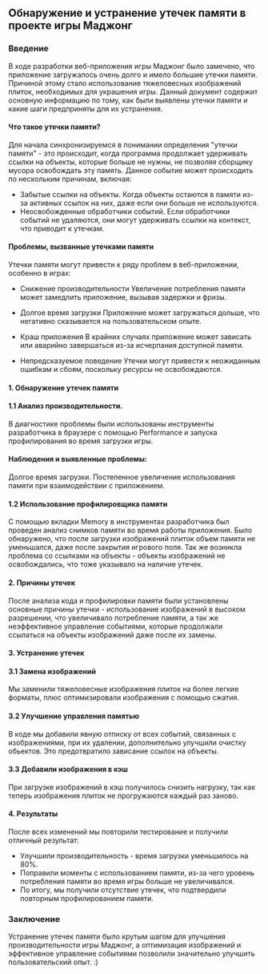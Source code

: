 ## Обнаружение и устранение утечек памяти в проекте игры Маджонг
### Введение
В ходе разработки веб-приложения игры Маджонг было замечено, что приложение загружалось очень долго и имело большие утечки памяти.
Причиной этому стало использование тяжеловесных изображений плиток, необходимых для украшения игры.
Данный документ содержит основную информацию по тому, как были выявлены утечки памяти и какие шаги предприняты для их устранения.

#### Что такое утечки памяти?
Для начала синхронизируемся в понимании определения "утечки памяти" - это происходит, когда программа продолжает удерживать ссылки на объекты,
которые больше не нужны, не позволяя сборщику мусора освобождать эту память. Данное событие может происходить по нескольким причинам, включая:

- Забытые ссылки на объекты. Когда объекты остаются в памяти из-за активных ссылок на них, даже если они больше не используются.
- Неосвобожденные обработчики событий. Если обработчики событий не удаляются, они могут удерживать ссылки на контекст, что приводит к утечкам.

#### Проблемы, вызванные утечками памяти
Утечки памяти могут привести к ряду проблем в веб-приложении, особенно в играх:

- Снижение производительности
Увеличение потребления памяти может замедлить приложение, вызывая задержки и фризы.

- Долгое время загрузки
Приложение может загружаться дольше, что негативно сказывается на пользовательском опыте.

- Краш приложения
В крайних случаях приложение может зависать или аварийно завершаться из-за исчерпания доступной памяти.

- Непредсказуемое поведение
Утечки могут привести к неожиданным ошибкам и сбоям, поскольку ресурсы не освобождаются.

#### 1. Обнаружение утечек памяти
#### 1.1 Анализ производительности.
В диагностике проблемы были использованы инструменты разработчика в браузере с помощью Performance и запуска профилирования во время загрузки игры.

#### Наблюдения и выявленные проблемы:
Долгое время загрузки.
Постепенное увеличение использования памяти при взаимодействии с приложением.
#### 1.2 Использование профилировщика памяти
С помощью вкладки Memory в инструментах разработчика был проведен анализ снимков памяти во время работы приложения.
Было обнаружено, что после загрузки изображений плиток объем памяти не уменьшался, даже после закрытия игрового поля.
Так же возникла проблема со ссылками на объекты - объекты изображений не освобождались, что тоже указывало на наличие утечек.
#### 2. Причины утечек
После анализа кода и профилировки памяти были установлены основные причины утечки - использование изображений в высоком разрешении,
что увеличивало потребление памяти, а так же неэффективное управление событиями, которые продолжали ссылаться на объекты изображений даже после их замены.
#### 3. Устранение утечек
#### 3.1 Замена изображений
Мы заменили тяжеловесные изображения плиток на более легкие форматы, плюс оптимизировали изображения с помощью сжатия.
#### 3.2 Улучшение управления памятью
В коде мы добавили явную отписку от всех событий, связанных с изображениями, при их удалении, дополнительно улучшили очистку обьектов. Это предотвратило зависание ссылок на объекты.
#### 3.3 Добавили изображения в кэш
При загрузке изображений в кэш получилось снизить нагрузку, так как теперь изображения плиток не прогружаются каждый раз заново. 

#### 4. Результаты
После всех изменений мы повторили тестирование и получили отличный результат:

- Улучшили производительность - время загрузки уменьшилось на 80%.
- Поправили моменты с использованием памяти, из-за чего уровень потребления памяти во время игры больше не увеличивался.
- По итогу, мы получили отсутствие утечек, что подтвердили повторным профилированием памяти.

### Заключение
Устранение утечек памяти было крутым шагом для улучшения производительности игры Маджонг, а оптимизация изображений и эффективное управление событиями позволили значительно улучшить пользовательский опыт. :)

